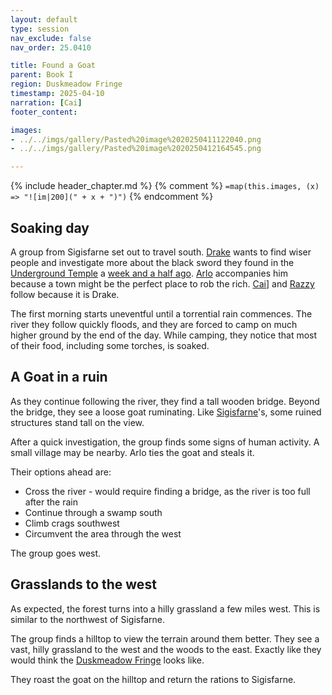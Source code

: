 ```yaml
---
layout: default
type: session
nav_exclude: false
nav_order: 25.0410

title: Found a Goat
parent: Book I
region: Duskmeadow Fringe
timestamp: 2025-04-10
narration: [Cai]
footer_content: 

images:
- ../../imgs/gallery/Pasted%20image%2020250411122040.png
- ../../imgs/gallery/Pasted%20image%2020250412164545.png

---
```


{% include header_chapter.md %}
{% comment %}
`=map(this.images, (x) => "![im|200](" + x + ")")`
{% endcomment %}

## Soaking day

A group from Sigisfarne set out to travel south.
[Drake](../../directory/Sigisfarne/Drake.md) wants to find wiser people and investigate more about the black sword they found in the [Underground Temple](../../directory/DuskmeadowFringe/UndergroundTemple.md) a [week and a half ago](../../campaigns/Book_01/ep_009.md).
[Arlo](../../directory/Sigisfarne/Arlo.md) accompanies him because a town might be the perfect place to rob the rich.
[Cai](../../directory/Sigisfarne/Cai.md)] and [Razzy](../../directory/Sigisfarne/Razvan.md) follow because it is Drake.

The first morning starts uneventful until a torrential rain commences.
The river they follow quickly floods, and they are forced to camp on much higher ground by the end of the day.
While camping, they notice that most of their food, including some torches, is soaked.

## A Goat in a ruin

As they continue following the river, they find a tall wooden bridge.
Beyond the bridge, they see a loose goat ruminating.
Like [Sigisfarne](../../directory/Sigisfarne/index.md)'s, some ruined structures stand tall on the view.

After a quick investigation, the group finds some signs of human activity.
A small village may be nearby.
Arlo ties the goat and steals it.

Their options ahead are:

- Cross the river - would require finding a bridge, as the river is too full after the rain
- Continue through a swamp south
- Climb crags southwest
- Circumvent the area through the west

The group goes west.

## Grasslands to the west

As expected, the forest turns into a hilly grassland a few miles west.
This is similar to the northwest of Sigisfarne.

The group finds a hilltop to view the terrain around them better.
They see a vast, hilly grassland to the west and the woods to the east.
Exactly like they would think the [Duskmeadow Fringe](../../directory/DuskmeadowFringe/index.md) looks like.

They roast the goat on the hilltop and return the rations to Sigisfarne.
